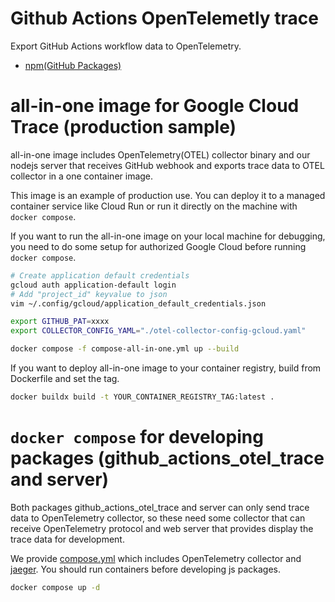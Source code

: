 # Github Actions OpenTelemetly trace
Export GitHub Actions workflow data to OpenTelemetry.

- [npm(GitHub Packages)](https://github.com/Kesin11/github_actions_otel_trace/pkgs/npm/github_actions_otel_trace)

# all-in-one image for Google Cloud Trace (production sample)
all-in-one image includes OpenTelemetry(OTEL) collector binary and our nodejs server that receives GitHub webhook and exports trace data to OTEL collector in a one container image.

This image is an example of production use. You can deploy it to a managed container service like Cloud Run or run it directly on the machine with `docker compose`.

If you want to run the all-in-one image on your local machine for debugging, you need to do some setup for authorized Google Cloud before running `docker compose`.

```bash
# Create application default credentials
gcloud auth application-default login
# Add "project_id" keyvalue to json
vim ~/.config/gcloud/application_default_credentials.json

export GITHUB_PAT=xxxx
export COLLECTOR_CONFIG_YAML="./otel-collector-config-gcloud.yaml"

docker compose -f compose-all-in-one.yml up --build
```

If you want to deploy all-in-one image to your container registry, build from Dockerfile and set the tag.

```bash
docker buildx build -t YOUR_CONTAINER_REGISTRY_TAG:latest .
```

# `docker compose` for developing packages (github_actions_otel_trace and server)
Both packages github_actions_otel_trace and server can only send trace data to OpenTelemetry collector, so these need some collector that can receive OpenTelemetry protocol and web server that provides display the trace data for development.

We provide [compose.yml](./compose.yml) which includes OpenTelemetry collector and [jaeger](https://www.jaegertracing.io/). You should run containers before developing js packages.

```bash
docker compose up -d
```
